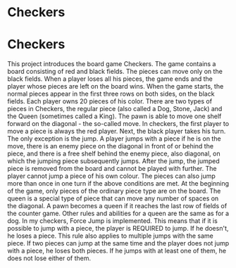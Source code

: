<h1>Checkers</h1><h1>Checkers</h1>
This project introduces the board game Checkers. The game contains a board consisting of red and black fields. The pieces can move only on the black fields. When a player loses all his pieces, the game ends and the player whose pieces are left on the board wins. When the game starts, the normal pieces appear in the first three rows on both sides, on the black fields. Each player owns 20 pieces of his color.
There are two types of pieces in Checkers, the regular piece (also called a Dog, Stone, Jack) and the Queen (sometimes called a King). The pawn is able to move one shelf forward on the diagonal - the so-called move. In checkers, the first player to move a piece is always the red player. Next, the black player takes his turn. 
The only exception is the jump. A player jumps with a piece if he is on the move, there is an enemy piece on the diagonal in front of or behind the piece, and there is a free shelf behind the enemy piece, also diagonal, on which the jumping piece subsequently jumps. After the jump, the jumped piece is removed from the board and cannot be played with further.
The player cannot jump a piece of his own colour. The pieces can also jump more than once in one turn if the above conditions are met. 
At the beginning of the game, only pieces of the ordinary piece type are on the board.
 The queen is a special type of piece that can move any number of spaces on the diagonal. A pawn becomes a queen if it reaches the last row of fields of the counter game. Other rules and abilities for a queen are the same as for a dog.
In my checkers, Force Jump is implemented. This means that if it is possible to jump with a piece, the player is REQUIRED to jump. If he doesn't, he loses a piece. This rule also applies to multiple jumps with the same piece.
If two pieces can jump at the same time and the player does not jump with a piece, he loses both pieces. If he jumps with at least one of them, he does not lose either of them.

